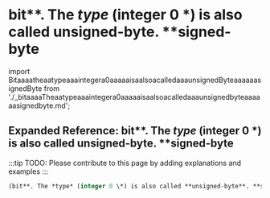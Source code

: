 # bit**. The *type* (integer 0 \*) is also called **unsigned-byte**. **signed-byte

import Bitaaaatheaatypeaaaintegera0aaaaaisaalsoacalledaaaunsignedByteaaaaaasignedByte from './_bitaaaaTheaatypeaaaintegera0aaaaaisaalsoacalledaaaunsignedbyteaaaaaasignedbyte.md';

<Bitaaaatheaatypeaaaintegera0aaaaaisaalsoacalledaaaunsignedByteaaaaaasignedByte />

## Expanded Reference: bit**. The *type* (integer 0 \*) is also called **unsigned-byte**. **signed-byte

:::tip
TODO: Please contribute to this page by adding explanations and examples
:::

```lisp
(bit**. The *type* (integer 0 \*) is also called **unsigned-byte**. **signed-byte )
```
